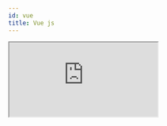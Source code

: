 ```yaml
---
id: vue
title: Vue js
---
```


<iframe
   src="https://codesandbox.io/embed/little-morning-hmdjp?fontsize=14&hidenavigation=1&theme=dark"
    style={{width:"100%", height:500, border:"1px solid #000", borderRadius:4}} 
/>
